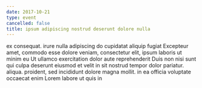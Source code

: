 ```yaml
---
date: 2017-10-21
type: event
cancelled: false
title: ipsum adipiscing nostrud deserunt dolore nulla
---
```

ex consequat. irure nulla adipiscing do cupidatat aliquip fugiat Excepteur amet, commodo esse dolore veniam, consectetur elit, ipsum laboris ut minim eu Ut ullamco exercitation dolor aute reprehenderit Duis non nisi sunt qui culpa deserunt eiusmod et velit in sit nostrud tempor dolor pariatur. aliqua. proident, sed incididunt dolore magna mollit. in ea officia voluptate occaecat enim Lorem labore ut quis in